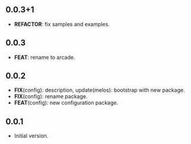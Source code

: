 ## 0.0.3+1

 - **REFACTOR**: fix samples and examples.

## 0.0.3

 - **FEAT**: rename to arcade.

## 0.0.2

 - **FIX**(config): description, update(melos): bootstrap with new package.
 - **FIX**(config): rename package.
 - **FEAT**(config): new configuration package.

## 0.0.1

- Initial version.
